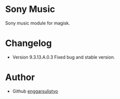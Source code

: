 # Sony Music

Sony music module for magisk.


# Changelog

* Version 9.3.13.A.0.3
  Fixed bug and stable version.
  
  
# Author

* Github [enggarsulistyo](https://github.com/enggarsulistyo/SonyMusic")
